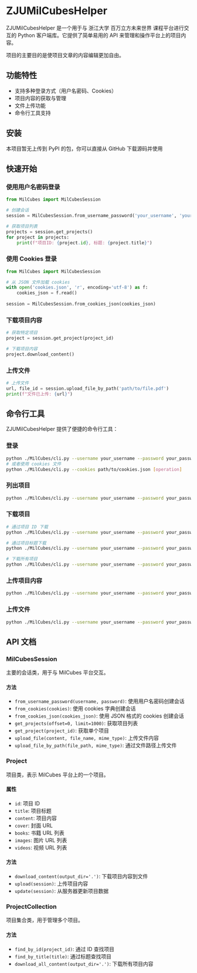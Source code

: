 # ZJUMilCubesHelper

ZJUMilCubesHelper 是一个用于与 浙江大学 百万立方未来世界 课程平台进行交互的 Python 客户端库。它提供了简单易用的 API 来管理和操作平台上的项目内容。

项目的主要目的是使项目文章的内容编辑更加自由。

## 功能特性

- 支持多种登录方式（用户名密码、Cookies）
- 项目内容的获取与管理
- 文件上传功能
- 命令行工具支持

## 安装

本项目暂无上传到 PyPI 的包，你可以直接从 GitHub 下载源码并使用

## 快速开始

### 使用用户名密码登录

```python
from MilCubes import MilCubesSession

# 创建会话
session = MilCubesSession.from_username_password('your_username', 'your_password')

# 获取项目列表
projects = session.get_projects()
for project in projects:
    print(f"项目ID: {project.id}, 标题: {project.title}")
```

### 使用 Cookies 登录

```python
from MilCubes import MilCubesSession

# 从 JSON 文件加载 cookies
with open('cookies.json', 'r', encoding='utf-8') as f:
    cookies_json = f.read()
    
session = MilCubesSession.from_cookies_json(cookies_json)
```

### 下载项目内容

```python
# 获取特定项目
project = session.get_project(project_id)

# 下载项目内容
project.download_content()
```

### 上传文件

```python
# 上传文件
url, file_id = session.upload_file_by_path('path/to/file.pdf')
print(f"文件已上传: {url}")
```

## 命令行工具

ZJUMilCubesHelper 提供了便捷的命令行工具：

### 登录

```bash
python ./MilCubes/cli.py --username your_username --password your_password [operation]
# 或者使用 cookies 文件
python ./MilCubes/cli.py --cookies path/to/cookies.json [operation]
```

### 列出项目

```bash
python ./MilCubes/cli.py --username your_username --password your_password list
```

### 下载项目

```bash
# 通过项目 ID 下载
python ./MilCubes/cli.py --username your_username --password your_password download --id 123

# 通过项目标题下载
python ./MilCubes/cli.py --username your_username --password your_password download --title "项目标题"

# 下载所有项目
python ./MilCubes/cli.py --username your_username --password your_password download --all
```

### 上传项目内容

```bash
python ./MilCubes/cli.py --username your_username --password your_password upload --id 123 --file path/to/content.html
```

### 上传文件

```bash
python ./MilCubes/cli.py --username your_username --password your_password file --file path/to/file.pdf
```

## API 文档

### MilCubesSession

主要的会话类，用于与 MilCubes 平台交互。

#### 方法

- `from_username_password(username, password)`: 使用用户名密码创建会话
- `from_cookies(cookies)`: 使用 cookies 字典创建会话
- `from_cookies_json(cookies_json)`: 使用 JSON 格式的 cookies 创建会话
- `get_projects(offset=0, limit=1000)`: 获取项目列表
- `get_project(project_id)`: 获取单个项目
- `upload_file(content, file_name, mime_type)`: 上传文件内容
- `upload_file_by_path(file_path, mime_type)`: 通过文件路径上传文件

### Project

项目类，表示 MilCubes 平台上的一个项目。

#### 属性

- `id`: 项目 ID
- `title`: 项目标题
- `content`: 项目内容
- `cover`: 封面 URL
- `books`: 书籍 URL 列表
- `images`: 图片 URL 列表
- `videos`: 视频 URL 列表

#### 方法

- `download_content(output_dir='.')`: 下载项目内容到文件
- `upload(session)`: 上传项目内容
- `update(session)`: 从服务器更新项目数据

### ProjectCollection

项目集合类，用于管理多个项目。

#### 方法

- `find_by_id(project_id)`: 通过 ID 查找项目
- `find_by_title(title)`: 通过标题查找项目
- `download_all_content(output_dir='.')`: 下载所有项目内容
